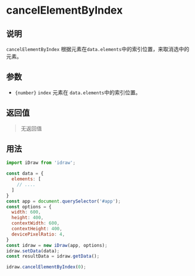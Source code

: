 # cancelElementByIndex

## 说明

`cancelElementByIndex` 根据元素在`data.elements`中的索引位置，来取消选中的元素。
 
## 参数

- `{number}` `index` 元素在 `data.elements`中的索引位置。


## 返回值

> 无返回值

## 用法

```js
import iDraw from 'idraw';

const data = {
  elements: [
    // ....
  ]
}
const app = document.querySelector('#app');
const options = {
  width: 600,
  height: 400,
  contextWidth: 600,
  contextHeight: 400,
  devicePixelRatio: 4,
}
const idraw = new iDraw(app, options);
idraw.setData(data);
const resultData = idraw.getData();

idraw.cancelElementByIndex(0);
```

 